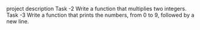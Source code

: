 project description 
Task -2 Write a function that multiplies two integers.
Task -3 Write a function that prints the numbers, from 0 to 9, followed by a new line.
